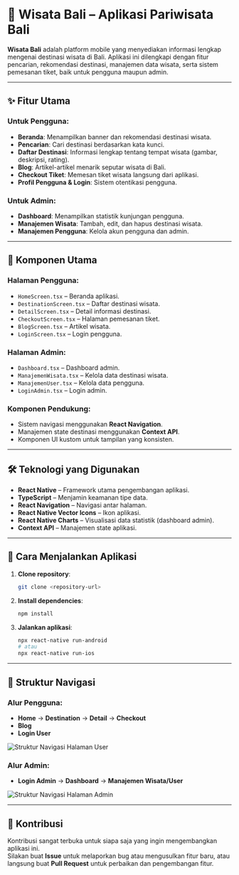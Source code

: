 # 🌴 Wisata Bali – Aplikasi Pariwisata Bali

**Wisata Bali** adalah platform mobile yang menyediakan informasi lengkap mengenai destinasi wisata di Bali. Aplikasi ini dilengkapi dengan fitur pencarian, rekomendasi destinasi, manajemen data wisata, serta sistem pemesanan tiket, baik untuk pengguna maupun admin.

---

## ✨ Fitur Utama

### Untuk Pengguna:
- **Beranda**: Menampilkan banner dan rekomendasi destinasi wisata.
- **Pencarian**: Cari destinasi berdasarkan kata kunci.
- **Daftar Destinasi**: Informasi lengkap tentang tempat wisata (gambar, deskripsi, rating).
- **Blog**: Artikel-artikel menarik seputar wisata di Bali.
- **Checkout Tiket**: Memesan tiket wisata langsung dari aplikasi.
- **Profil Pengguna & Login**: Sistem otentikasi pengguna.

### Untuk Admin:
- **Dashboard**: Menampilkan statistik kunjungan pengguna.
- **Manajemen Wisata**: Tambah, edit, dan hapus destinasi wisata.
- **Manajemen Pengguna**: Kelola akun pengguna dan admin.

---

## 🧩 Komponen Utama

### Halaman Pengguna:
- `HomeScreen.tsx` – Beranda aplikasi.
- `DestinationScreen.tsx` – Daftar destinasi wisata.
- `DetailScreen.tsx` – Detail informasi destinasi.
- `CheckoutScreen.tsx` – Halaman pemesanan tiket.
- `BlogScreen.tsx` – Artikel wisata.
- `LoginScreen.tsx` – Login pengguna.

### Halaman Admin:
- `Dashboard.tsx` – Dashboard admin.
- `ManajemenWisata.tsx` – Kelola data destinasi wisata.
- `ManajemenUser.tsx` – Kelola data pengguna.
- `LoginAdmin.tsx` – Login admin.

### Komponen Pendukung:
- Sistem navigasi menggunakan **React Navigation**.
- Manajemen state destinasi menggunakan **Context API**.
- Komponen UI kustom untuk tampilan yang konsisten.

---

## 🛠️ Teknologi yang Digunakan
- **React Native** – Framework utama pengembangan aplikasi.
- **TypeScript** – Menjamin keamanan tipe data.
- **React Navigation** – Navigasi antar halaman.
- **React Native Vector Icons** – Ikon aplikasi.
- **React Native Charts** – Visualisasi data statistik (dashboard admin).
- **Context API** – Manajemen state aplikasi.

---

## 🚀 Cara Menjalankan Aplikasi

1. **Clone repository**:
   ```bash
   git clone <repository-url>
   ```
2. **Install dependencies**:
   ```bash
   npm install
   ```
3. **Jalankan aplikasi**:
   ```bash
   npx react-native run-android
   # atau
   npx react-native run-ios
   ```

---

## 🧭 Struktur Navigasi

### Alur Pengguna:
- **Home** → **Destination** → **Detail** → **Checkout**
- **Blog**
- **Login User**

![Struktur Navigasi Halaman User](https://github.com/user-attachments/assets/a5c67950-581e-4125-95b1-a3bef5d9e947)

### Alur Admin:
- **Login Admin** → **Dashboard** → **Manajemen Wisata/User**

![Struktur Navigasi Halaman Admin](https://github.com/user-attachments/assets/c5a126fa-684c-4c54-b8cb-02d83ab6ea17)

---

## 🤝 Kontribusi

Kontribusi sangat terbuka untuk siapa saja yang ingin mengembangkan aplikasi ini.  
Silakan buat **Issue** untuk melaporkan bug atau mengusulkan fitur baru, atau langsung buat **Pull Request** untuk perbaikan dan pengembangan fitur.
